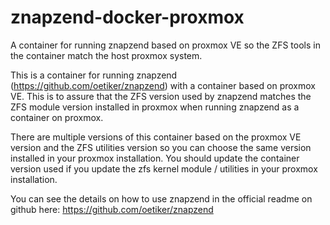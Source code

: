 # znapzend-docker-proxmox
A container for running znapzend based on proxmox VE so the ZFS tools in the container match the host proxmox system.

This is a container for running znapzend (https://github.com/oetiker/znapzend) with a container based on proxmox VE. This is to assure that the ZFS version used by znapzend matches the ZFS module version installed in proxmox when running znapzend as a container on proxmox.

There are multiple versions of this container based on the proxmox VE version and the ZFS utilities version so you can choose the same version installed in your proxmox installation. You should update the container version used if you update the zfs kernel module / utilities in your proxmox installation.

You can see the details on how to use znapzend in the official readme on github here: https://github.com/oetiker/znapzend
